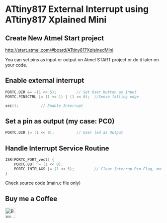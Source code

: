 # ATtiny817 External Interrupt using ATtiny817 Xplained Mini

## Create New Atmel Start project
http://start.atmel.com/#board/ATtiny817XplainedMini

You can set pins as input or output on Atmel START project or do it later on your code.

## Enable external interrupt
```C
PORTC.DIR &= ~(1 << 5);			// Set User button as Input
PORTC.PIN5CTRL |= (1 << 1) | (1 << 0);	//Sense falling edge

sei();			// Enable Interrupt
```

## Set a pin as output (my case: PC0)
```C
PORTC.DIR |= (1 << 0);			// User led as Output
```

## Handle Interrupt Service Routine
```C
ISR(PORTC_PORT_vect) {
	PORTC.OUT ^= (1 << 0);
	PORTC.INTFLAGS |= (1 << 5);			// Clear Interrup Pin Flag, must do this to handle next interrupt
}
```

Check source code (main.c file only)

## Buy me a Coffee

<a href='https://ko-fi.com/H2H096KN' target='_blank'><img height='32' style='border:0px;height:32px;' src='https://az743702.vo.msecnd.net/cdn/kofi1.png?v=b' border='0' alt='Buy Me a Coffee at ko-fi.com' /></a>

